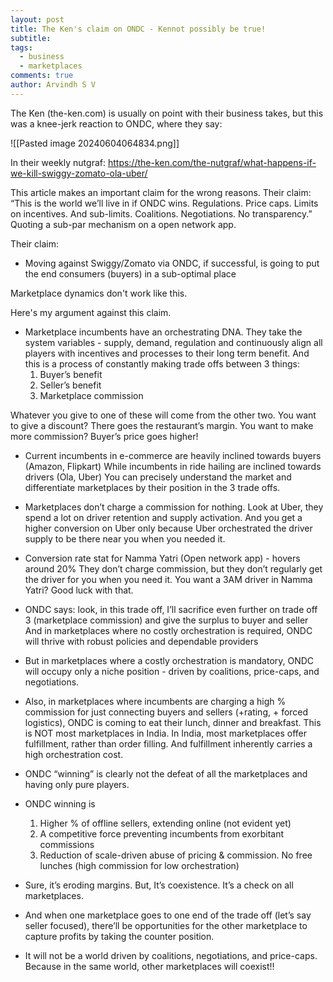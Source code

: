 ```yaml
---
layout: post
title: The Ken's claim on ONDC - Kennot possibly be true!
subtitle: 
tags:
  - business
  - marketplaces
comments: true
author: Arvindh S V
---
```

The Ken (the-ken.com) is usually on point with their business takes, but this was a knee-jerk reaction to ONDC, where they say:

![[Pasted image 20240604064834.png]]

In their weekly nutgraf: https://the-ken.com/the-nutgraf/what-happens-if-we-kill-swiggy-zomato-ola-uber/

This article makes an important claim for the wrong reasons. Their claim: “This is the world we’ll live in if ONDC wins. Regulations. Price caps. Limits on incentives. And sub-limits. Coalitions. Negotiations. No transparency.” Quoting a sub-par mechanism on a open network app.

Their claim:
- Moving against Swiggy/Zomato via ONDC, if successful, is going to put the end consumers (buyers) in a sub-optimal place

Marketplace dynamics don't work like this.

Here's my argument against this claim. 

- Marketplace incumbents have an orchestrating DNA. They take the system variables - supply, demand, regulation and continuously align all players with incentives and processes to their long term benefit. And this is a process of constantly making trade offs between 3 things:
	1. Buyer’s benefit 
	2. Seller’s benefit 
	3. Marketplace commission 

Whatever you give to one of these will come from the other two. You want to give a discount? There goes the restaurant’s margin. You want to make more commission? Buyer’s price goes higher!

- Current incumbents in e-commerce are heavily inclined towards buyers (Amazon, Flipkart) While incumbents in ride hailing are inclined towards drivers (Ola, Uber) You can precisely understand the market and differentiate marketplaces by their position in the 3 trade offs.
- Marketplaces don’t charge a commission for nothing. Look at Uber, they spend a lot on driver retention and supply activation. And you get a higher conversion on Uber only because Uber orchestrated the driver supply to be there near you when you needed it.
- Conversion rate stat for Namma Yatri (Open network app) - hovers around 20% They don’t charge commission, but they don’t regularly get the driver for you when you need it. You want a 3AM driver in Namma Yatri? Good luck with that.
- ONDC says: look, in this trade off, I’ll sacrifice even further on trade off 3 (marketplace commission) and give the surplus to buyer and seller And in marketplaces where no costly orchestration is required, ONDC will thrive with robust policies and dependable providers
- But in marketplaces where a costly orchestration is mandatory, ONDC will occupy only a niche position - driven by coalitions, price-caps, and negotiations.
- Also, in marketplaces where incumbents are charging a high % commission for just connecting buyers and sellers (+rating, + forced logistics), ONDC is coming to eat their lunch, dinner and breakfast. This is NOT most marketplaces in India. In India, most marketplaces offer fulfillment, rather than order filling. And fulfillment inherently carries a high orchestration cost.
- ONDC “winning” is clearly not the defeat of all the marketplaces and having only pure players.
- ONDC winning is 
	1. Higher % of offline sellers, extending online (not evident yet) 
	2. A competitive force preventing incumbents from exorbitant commissions 
	3. Reduction of scale-driven abuse of pricing & commission. No free lunches (high commission for low orchestration)

- Sure, it’s eroding margins. But, It’s coexistence. It’s a check on all marketplaces.
- And when one marketplace goes to one end of the trade off (let’s say seller focused), there’ll be opportunities for the other marketplace to capture profits by taking the counter position.
- It will not be a world driven by coalitions, negotiations, and price-caps. Because in the same world, other marketplaces will coexist!!

